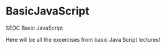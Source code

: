 # BasicJavaScript
SEDC Basic JavaScript

Here will be all the excercises from basic Java Script lectures!
